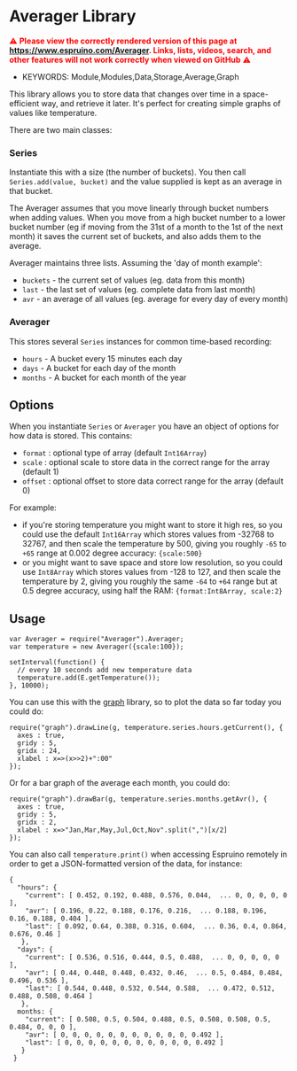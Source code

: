 <!--- Copyright (c) 2020 Gordon Williams, Pur3 Ltd. See the file LICENSE for copying permission. -->
Averager Library
==============

<span style="color:red">:warning: **Please view the correctly rendered version of this page at https://www.espruino.com/Averager. Links, lists, videos, search, and other features will not work correctly when viewed on GitHub** :warning:</span>

* KEYWORDS: Module,Modules,Data,Storage,Average,Graph

This library allows you to store data that changes over time in a space-efficient
way, and retrieve it later. It's perfect for creating simple graphs of
values like temperature.

There are two main classes:

### Series

Instantiate this with a size (the number of buckets). You then call `Series.add(value, bucket)`
and the value supplied is kept as an average in that bucket.

The Averager assumes that you move linearly through bucket numbers when adding
values. When you move from a high bucket number to a lower bucket
number (eg if moving from the 31st of a month to the 1st of the next month) it
saves the current set of buckets, and also adds them to the average.

Averager maintains three lists. Assuming the 'day of month example':

* `buckets` - the current set of values (eg. data from this month)
* `last` - the last set of values (eg. complete data from last month)
* `avr` - an average of all values (eg. average for every day of every month)

### Averager

This stores several `Series` instances for common time-based recording:

* `hours` - A bucket every 15 minutes each day
* `days` - A bucket for each day of the month
* `months` - A bucket for each month of the year

Options
-------

When you instantiate `Series` or `Averager` you have an object of options for how
data is stored. This contains:

* `format` : optional type of array (default `Int16Array`)
* `scale` : optional scale to store data in the correct range for the array (default 1)
* `offset` : optional offset to store data correct range for the array (default 0)

For example:

* if you're storing temperature you might want to store it high res, so you could use the default `Int16Array` which stores values from -32768 to 32767, and then scale the temperature by 500, giving you roughly `-65` to `+65` range at 0.002 degree accuracy: `{scale:500}`
* or you might want to save space and store low resolution, so you could use `Int8Array` which stores values from -128 to 127, and then scale the temperature by 2, giving you roughly the same `-64` to `+64` range but at 0.5 degree accuracy, using half the RAM: `{format:Int8Array, scale:2}`


Usage
-----

```
var Averager = require("Averager").Averager;
var temperature = new Averager({scale:100});

setInterval(function() {
  // every 10 seconds add new temperature data
  temperature.add(E.getTemperature());
}, 10000);
```

You can use this with the [graph](/graph) library, so to plot the data so far today
you could do:

```
require("graph").drawLine(g, temperature.series.hours.getCurrent(), {
  axes : true,
  gridy : 5,
  gridx : 24,
  xlabel : x=>(x>>2)+":00"
});
```

Or for a bar graph of the average each month, you could do:

```
require("graph").drawBar(g, temperature.series.months.getAvr(), {
  axes : true,
  gridy : 5,
  gridx : 2,
  xlabel : x=>"Jan,Mar,May,Jul,Oct,Nov".split(",")[x/2]
});
```

You can also call `temperature.print()` when accessing Espruino remotely
in order to get a JSON-formatted version of the data, for instance:

```
{
  "hours": {
    "current": [ 0.452, 0.192, 0.488, 0.576, 0.044,  ... 0, 0, 0, 0, 0 ],
    "avr": [ 0.196, 0.22, 0.188, 0.176, 0.216,  ... 0.188, 0.196, 0.16, 0.188, 0.404 ],
    "last": [ 0.092, 0.64, 0.388, 0.316, 0.604,  ... 0.36, 0.4, 0.864, 0.676, 0.46 ]
   },
  "days": {
    "current": [ 0.536, 0.516, 0.444, 0.5, 0.488,  ... 0, 0, 0, 0, 0 ],
    "avr": [ 0.44, 0.448, 0.448, 0.432, 0.46,  ... 0.5, 0.484, 0.484, 0.496, 0.536 ],
    "last": [ 0.544, 0.448, 0.532, 0.544, 0.588,  ... 0.472, 0.512, 0.488, 0.508, 0.464 ]
   },
  months: {
    "current": [ 0.508, 0.5, 0.504, 0.488, 0.5, 0.508, 0.508, 0.5, 0.484, 0, 0, 0 ],
    "avr": [ 0, 0, 0, 0, 0, 0, 0, 0, 0, 0, 0, 0.492 ],
    "last": [ 0, 0, 0, 0, 0, 0, 0, 0, 0, 0, 0, 0.492 ]
   }
 }
```
